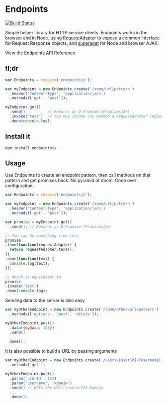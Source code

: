 Endpoints
=========

[![Build Status](https://travis-ci.org/kahnjw/endpoints.png)](https://travis-ci.org/kahnjw/endpoints)

Simple helper library for HTTP service clients. Endpoints works in the browser
and in Node, using [RequestAdapter](https://github.com/kahnjw/RequestAdapter/) to expose a common interface for Request Response objects, and [superaget](https://github.com/visionmedia/superagent) for Node and browser AJAX.

View the [Endpoints API Reference](https://github.com/kahnjw/endpoints/blob/0.3.0/api-reference.md).

## tl;dr

```javascript
var Endpoints = require('endpointsjs');

var myEndpoint = new Endpoints.create('/some/url/pattern')
  .header('Content-Type', 'application/json')
  .methods(['get', 'post']);

myEndpoint.get()
  .send()          // Returns an Q Promise (Promises/A+)
  .invoke('text')  // You may invoke any method a RequestAdapter implements
  .done(console.log);
```

## Install it

```
npm install endpointsjs
```

## Usage

Use Endpoints to create an endpoint pattern, then call methods on that pattern and get promises back. No pyramid of doom. Code over configuration.

```javascript
var Endpoints = require('endpointsjs');

var myEndpoint = new Endpoints.create('/some/url/pattern')
  .header('Content-Type', 'application/json')
  .methods(['get', 'post']);

var promise = myEndpoint.get()
  .send(); // Returns an Q Promise (Promises/A+)

// You can do something like this
promise
.then(function(requestAdapter) {
  return requestAdapter.text();
})
.done(function(text) {
  console.log(text);
});

// Which is equivalent to
promise
.invoke('text')
.done(console.log);
```

Sending data to the server is also easy

```javascript
var myOtherEndpoint = new Endpoints.create('/some/other/url/pattern')
  .methods(['options', 'post', 'delete']);

myOtherEndpoint.post()
  .data({myData: 123})
  .send()
  ...
  done();
```

It is also possible to build a URL by passing arguments

```javascript
var myOtherEndpoint = new Endpoints.create('/users/[userId]-[username]')
  .methods('get');

myOtherEndpoint.post()
  .param('userId', 123)
  .param('username', 'kahnjw')
  .send() // GETs the URL: /users/123-kahnjw
  ...
  .done();
```
